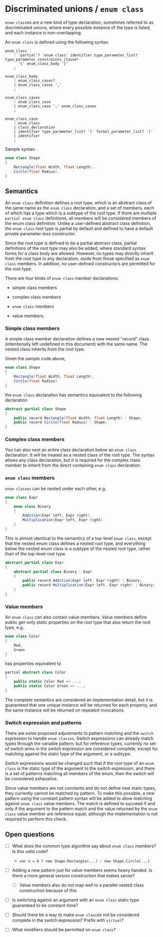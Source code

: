
# Discriminated unions / `enum class`

`enum class`es are a new kind of type declaration, sometimes referred to as discriminated unions,
where every possible instance of the type is listed, and each instance is non-overlapping.

An `enum class` is defined using the following syntax:

```antlr
enum_class
    : 'partial'? 'enum class' identifier type_parameter_list? type_parameter_constraints_clause* 
      '{' enum_class_body '}'
    ;

enum_class_body
    : enum_class_cases?
    | enum_class_cases ','
    ;

enum_class_cases
    : enum_class_case
    | enum_class_case ',' enum_class_cases
    ;

enum_class_case
    : enum_class
    | class_declaration
    | identifier type_parameter_list? '(' formal_parameter_list? ')'
    | identifier
    ;

```

Sample syntax:

```C#
enum class Shape
{
    Rectangle(float Width, float Length),
    Circle(float Radius),
}
```

## Semantics

An `enum class` definition defines a root type, which is an abstract class of the same name as
the `enum class` declaration, and a set of members, each of which has a type which is a subtype
of the root type. If there are multiple `partial enum class` definitions, all members will be
considered members of the enum class definition. Unlike a user-defined abstract class definition,
the `enum class` root type is partial by default and defined to have a default *private*
parameter-less constructor.

Since the root type is defined to be a partial abstract class, partial definitions of
the *root type* may also be added, where standard syntax forms for a class body are allowed.
However, no types may directly inherit from the root type in any declaration, aside from those
specified as `enum class` members. In addition, no user-defined constructors are permitted for
the root type.

There are four kinds of `enum class` member declarations:

* simple class members

* complex class members

* `enum class` members

* value members.

### Simple class members

A simple class member declaration defines a new nested "record" class (intentionally left undefined in
this document) with the same name. The nested class inherits from the root type.

Given the sample code above,

```C#
enum class Shape
{
    Rectangle(float Width, float Length),
    Circle(float Radius)
}
```

the `enum class` declaration has semantics equivalent to the following declaration

```C#
abstract partial class Shape
{
    public record Rectangle(float Width, float Length) : Shape;
    public record Circle(float Radius) : Shape;
}
```

### Complex class members

You can also nest an entire class declaration below an `enum class` declaration. It will be treated as
a nested class of the root type. The syntax allows any class declaration, but it is required for the
complex class member to inherit from the direct containing `enum class` declaration. 

### `enum class` members

`enum classes` can be nested under each other, e.g.

```C#
enum class Expr
{
    enum class Binary
    {
        Addition(Expr left, Expr right),
        Multiplication(Expr left, Expr right)
    }
}
```

This is almost identical to the semantics of a top-level `enum class`, except that
the nested enum class defines a nested root type, and everything below the nested enum
class is a subtype of the nested root type, rather than of the top-level root type.

```C#
abstract partial class Expr
{
    abstract partial class Binary : Expr
    {
        public record Addition(Expr left, Expr right) : Binary;
        public record Multiplication(Expr left, Expr right) : Binary;
    }
}
```

### Value members

An `enum class` can also contain value members. Value members define public get-only static
properties on the root type that also return the root type, e.g.

```C#
enum class Color
{
    Red,
    Green
}
```

has properties equivalent to

```C#
partial abstract class Color
{
    public static Color Red => ...;
    public static Color Green => ...;
}
```

The complete semantics are considered an implementation detail, but it is guaranteed that
one unique instance will be returned for each property, and the same instance will be returned
on repeated invocations.


### Switch expression and patterns

There are some proposed adjustments to pattern matching and the `switch` expression to handle
`enum classes`. Switch expressions can already match types through the variable pattern, but
for reference types, currently no set of switch arms in the switch expression are considered
complete, except for matching against the static type of the argument, or a subtype.

Switch expressions would be changed such that if the root type of an `enum class` is the static
type of the argument to the switch expression, and there is a set of patterns matching all
members of the enum, then the switch will be considered exhaustive.

Since value members are not constants and do not define new static types, they currently cannot
be matched by pattern. To make this possible, a new pattern using the constant pattern syntax
will be added to allow matching against `enum class` value members. The match is defined to succeed
if and only if the argument to the pattern match and the value returned by the `enum class` value
member are reference equal, although the implementation is not required to perform this check.


## Open questions

- [ ] What does the common type algorithm say about `enum class` members? Is this valid code?
    * `var x = b ? new Shape.Rectangle(...) : new Shape.Circle(...)`

- [ ] Adding a new pattern just for value members seems heavy handed. Is there a more general version
      construction that makes sense?
    - [ ] Value members also do not map well to a parallel nested class construction because of this

- [ ] Is switching against an argument with an `enum class` static type guaranteed to be constant-time?

- [ ] Should there be a way to make `enum class`es not be considered complete in the switch
      expression? Prefix with `virtual`?

- [ ] What modifiers should be permitted on `enum class`?
